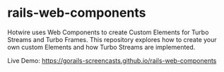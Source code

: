 # rails-web-components

Hotwire uses Web Components to create Custom Elements for Turbo Streams and Turbo Frames. This repository explores how to create your own custom Elements and how Turbo Streams are implemented.

Live Demo: https://gorails-screencasts.github.io/rails-web-components

